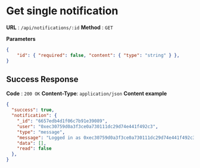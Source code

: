 # Get single notification

**URL** : `/api/notifications/:id`
**Method** : `GET`

**Parameters**
```json
{
    "id": { "required": false, "content": { "type": "string" } },
}
```

## Success Response
**Code** : `200 OK`
**Content-Type**: `application/json`
**Content example**
```json
{
  "success": true,
  "notification": {
    "_id": "6657edb4d1f06c7b91e39089",
    "user": "0xec30759d0a3f3ce0a730111dc29d74e441f492c3",
    "type": "message",
    "message": "Logged in as 0xec30759d0a3f3ce0a730111dc29d74e441f492c3",
    "data": [],
    "read": false
  },
}
```